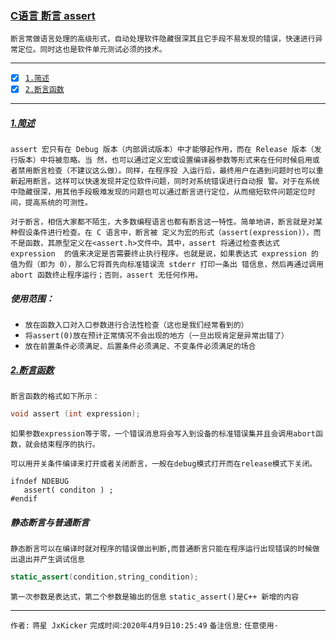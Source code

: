 ### [C语言 断言 assert](#top)  <b id="top"></b>
`断言常做语言处理的高级形式，自动处理软件隐藏很深其且它手段不易发现的错误，快速进行异常定位。同时这也是软件单元测试必须的技术。` 

------

- [x] [`1.简述`](#target1)
- [x] [`2.断言函数`](#target2)

------

#####  [1.简述](#top) <b id="target1"></b> 
`assert 宏只有在 Debug 版本（内部调试版本）中才能够起作用，而在 Release 版本（发行版本）中将被忽略。当
然，也可以通过定义宏或设置编译器参数等形式来在任何时候启用或者禁用断言检查（不建议这么做）。同样，在程序投
入运行后，最终用户在遇到问题时也可以重新起用断言。这样可以快速发现并定位软件问题，同时对系统错误进行自动报
警。对于在系统中隐藏很深，用其他手段极难发现的问题也可以通过断言进行定位，从而缩短软件问题定位时间，提高系统的可测性。`

`对于断言，相信大家都不陌生，大多数编程语言也都有断言这一特性。简单地讲，断言就是对某种假设条件进行检查。在 C 语言中，断言被
定义为宏的形式（assert(expression)），而不是函数，其原型定义在<assert.h>文件中。其中，assert 将通过检查表达式 expression 
的值来决定是否需要终止执行程序。也就是说，如果表达式 expression 的值为假（即为 0），那么它将首先向标准错误流 stderr 打印一条出
错信息，然后再通过调用 abort 函数终止程序运行；否则，assert 无任何作用。`


##### 使用范围：
* `放在函数入口对入口参数进行合法性检查（这也是我们经常看到的）`
* `将assert(0)放在预计正常情况不会出现的地方（一旦出现肯定是异常出错了）`
* `放在前置条件必须满足、后置条件必须满足、不变条件必须满足的场合`





#####  [2.断言函数](#top) <b id="target2"></b> 
`断言函数的格式如下所示：`
```c
void assert (int expression);
```
`如果参数expression等于零，一个错误消息将会写入到设备的标准错误集并且会调用abort函数，就会结束程序的执行。`

`可以用开关条件编译来打开或者关闭断言，一般在debug模式打开而在release模式下关闭。`
```node
ifndef NDEBUG
   assert( conditon ) ;
#endif
```
##### 静态断言与普通断言
`静态断言可以在编译时就对程序的错误做出判断,而普通断言只能在程序运行出现错误的时候做出退出并产生调试信息`
```c
static_assert(condition,string_condition);
```
`第一次参数是表达式，第二个参数是输出的信息` `static_assert()是C++ 新增的内容`






























--------------------
`作者:` `蒋星 JxKicker` 
`完成时间`:`2020年4月9日10:25:49`
`备注信息`: `任意使用·` 
